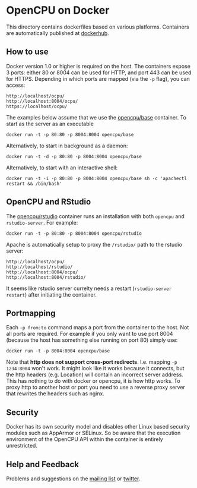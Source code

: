 OpenCPU on Docker
=================

This directory contains dockerfiles based on various platforms. Containers are automatically published at [dockerhub](https://hub.docker.com/u/opencpu/).


How to use
----------

Docker version 1.0 or higher is required on the host. The containers expose 3 ports: either 80 or 8004 can be used for HTTP, and port 443 can be used for HTTPS. Depending in which ports are mapped (via the `-p` flag), you can access:

    http://localhost/ocpu/
    http://localhost:8004/ocpu/
    https://localhost/ocpu/

The examples below assume that we use the [opencpu/base](https://registry.hub.docker.com/u/opencpu/base/) container. To start as the server as an executable

    docker run -t -p 80:80 -p 8004:8004 opencpu/base

Alternatively, to start in background as a daemon:

    docker run -t -d -p 80:80 -p 8004:8004 opencpu/base

Alternatively, to start with an interactive shell:

    docker run -t -i -p 80:80 -p 8004:8004 opencpu/base sh -c 'apachectl restart && /bin/bash'

OpenCPU and RStudio
-------------------

The [opencpu/rstudio](https://registry.hub.docker.com/u/opencpu/rstudio/) container runs an installation with both `opencpu` and `rstudio-server`. For example:

    docker run -t -p 80:80 -p 8004:8004 opencpu/rstudio

Apache is automatically setup to proxy the `/rstudio/` path to the rstudio server:

    http://localhost/ocpu/
    http://localhost/rstudio/
    http://localhost:8004/ocpu/
    http://localhost:8004/rstudio/

It seems like rstudio server currelty needs a restart (`rstudio-server restart`) after initiating the container.

Portmapping
-----------

Each `-p from:to` command maps a port from the container to the host. Not all ports are required. For example if you only want to use port 8004 (because the host has something else running on port 80) simply use:

    docker run -t -p 8004:8004 opencpu/base

Note that **http does not support cross-port redirects**. I.e. mapping `-p 1234:8004` won't work. It might look like it works because it connects, but the http headers (e.g. Location) will contain an incorrect server address. This has nothing to do with docker or opencpu, it is how http works. To proxy http to another host or port you need to use a reverse proxy server that rewrites the headers such as nginx.

Security
--------

Docker has its own security model and disables other Linux based security modules such as AppArmor or SELinux. So be aware that the execution environment of the OpenCPU API within the container is entirely unrestricted.

Help and Feedback
-----------------

Problems and suggestions on the [mailing list](https://www.opencpu.org/help.html) or [twitter](https://twitter.com/opencpu).
